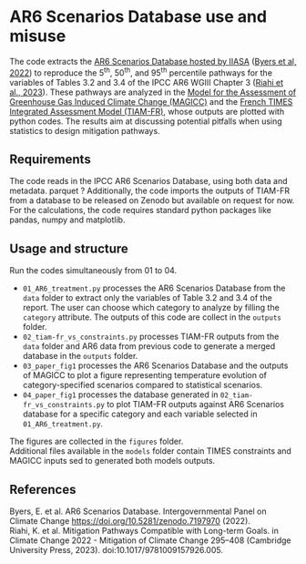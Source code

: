 # AR6 Scenarios Database use and misuse

The code extracts the [AR6 Scenarios Database hosted by IIASA](https://data.ece.iiasa.ac.at/ar6/#/downloads) ([Byers et al, 2022](10.5281/zenodo.5886911)) to reproduce the 5<sup>th</sup>, 50<sup>th</sup>, and 95<sup>th</sup> percentile pathways for the variables of Tables 3.2 and 3.4 of the IPCC AR6 WGIII Chapter 3 ([Riahi et al., 2023](doi:10.1017/9781009157926.005)). These pathways are analyzed in the [Model for the Assessment of Greenhouse Gas Induced Climate Change (MAGICC)](https://magicc.org/) and the [French TIMES Integrated Assessment Model (TIAM-FR)](https://github.com/LucasDesport/tiam-fr), whose outputs are plotted with python codes. The results aim at discussing potential pitfalls when using statistics to design mitigation pathways.

## Requirements

The code reads in the IPCC AR6 Scenarios Database, using both data and metadata. parquet ? Additionally, the code imports the outputs of TIAM-FR from a database to be released on Zenodo but available on request for now.
For the calculations, the code requires standard python packages like pandas, numpy and matplotlib.

## Usage and structure

Run the codes simultaneously from 01 to 04.  
- ```01_AR6_treatment.py``` processes the AR6 Scenarios Database from the ```data``` folder to extract only the variables of Table 3.2 and 3.4 of the report. The user can choose which category to analyze by filling the ```category``` attribute. The outputs of this code are collect in the ```outputs``` folder.
- ```02_tiam-fr_vs_constraints.py``` processes TIAM-FR outputs from the ```data``` folder and AR6 data from previous code to generate a merged database in the ```outputs``` folder.
- ```03_paper_fig1``` processes the AR6 Scenarios Database and the outputs of MAGICC to plot a figure representing temperature evolution of category-specified scenarios compared to statistical scenarios.
- ```04_paper_fig1``` processes the database generated in ```02_tiam-fr_vs_constraints.py``` to plot TIAM-FR outputs against AR6 Scenarios database for a specific category and each variable selected in ```01_AR6_treatment.py```.

The figures are collected in the ```figures``` folder.  
Additional files available in the ```models``` folder contain TIMES constraints and MAGICC inputs sed to generated both models outputs.

## References
Byers, E. et al. AR6 Scenarios Database. Intergovernmental Panel on Climate Change https://doi.org/10.5281/zenodo.7197970 (2022).  
Riahi, K. et al. Mitigation Pathways Compatible with Long-term Goals. in Climate Change 2022 - Mitigation of Climate Change 295–408 (Cambridge University Press, 2023). doi:10.1017/9781009157926.005.
